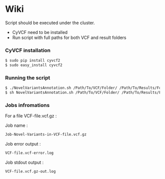 # Wiki
Script should be executed under the cluster.

  - CyVCF need to be installed
  - Run script with full paths for both VCF and result folders 

### CyVCF installation

```sh
$ sudo pip install cyvcf2
$ sudo easy_install cyvcf2
```
### Running the script
```sh
$ ./NovelVariantsAnnotation.sh /Path/To/VCF/Folder/ /Path/To/Results/Folder
$ sh NovelVariantsAnnotation.sh /Path/To/VCF/Folder/ /Path/To/Results/Folder
```
### Jobs infromations
For a file  VCF-file.vcf.gz :

Job name :  
```sh 
Job-Novel-Variants-in-VCF-file.vcf.gz
```
Job error output :  
```sh 
VCF-file.vcf-error.log
```
Job stdout output :  
```sh 
VCF-file.vcf.gz-out.log
```

